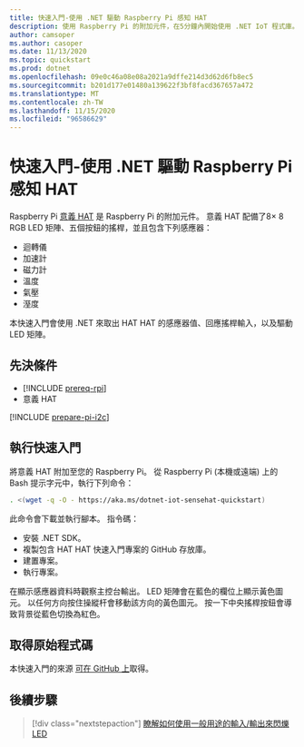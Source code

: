 ```yaml
---
title: 快速入門-使用 .NET 驅動 Raspberry Pi 感知 HAT
description: 使用 Raspberry Pi 的附加元件，在5分鐘內開始使用 .NET IoT 程式庫。
author: camsoper
ms.author: casoper
ms.date: 11/13/2020
ms.topic: quickstart
ms.prod: dotnet
ms.openlocfilehash: 09e0c46a08e08a2021a9dffe214d3d62d6fb8ec5
ms.sourcegitcommit: b201d177e01480a139622f3bf8facd367657a472
ms.translationtype: MT
ms.contentlocale: zh-TW
ms.lasthandoff: 11/15/2020
ms.locfileid: "96586629"
---
```

# <a name="quickstart---use-net-to-drive-a-raspberry-pi-sense-hat"></a>快速入門-使用 .NET 驅動 Raspberry Pi 感知 HAT

Raspberry Pi [意義 HAT](https://www.raspberrypi.org/products/sense-hat/) <span class="docon docon-navigate-external x-hidden-focus"></span> 是 Raspberry Pi 的附加元件。 意義 HAT 配備了8× 8 RGB LED 矩陣、五個按鈕的搖桿，並且包含下列感應器：

- 迴轉儀
- 加速計
- 磁力計
- 溫度
- 氣壓
- 溼度

本快速入門會使用 .NET 來取出 HAT HAT 的感應器值、回應搖桿輸入，以及驅動 LED 矩陣。

## <a name="prerequisites"></a>先決條件

- [!INCLUDE [prereq-rpi](../includes/prereq-rpi.md)]
- 意義 HAT

[!INCLUDE [prepare-pi-i2c](../includes/prepare-pi-i2c.md)]

## <a name="run-the-quickstart"></a>執行快速入門

將意義 HAT 附加至您的 Raspberry Pi。 從 Raspberry Pi (本機或遠端) 上的 Bash 提示字元中，執行下列命令：

```bash
. <(wget -q -O - https://aka.ms/dotnet-iot-sensehat-quickstart)
```

此命令會下載並執行腳本。 指令碼：

- 安裝 .NET SDK。
- 複製包含 HAT HAT 快速入門專案的 GitHub 存放庫。
- 建置專案。
- 執行專案。

在顯示感應器資料時觀察主控台輸出。 LED 矩陣會在藍色的欄位上顯示黃色圖元。 以任何方向按住操縱杆會移動該方向的黃色圖元。 按一下中央搖桿按鈕會導致背景從藍色切換為紅色。

## <a name="get-the-source-code"></a>取得原始程式碼

本快速入門的來源 [可在 GitHub 上](https://github.com/MicrosoftDocs/dotnet-iot-assets/tree/master/quickstarts/SenseHat.Quickstart)取得。 <span class="docon docon-navigate-external x-hidden-focus"></span>

## <a name="next-steps"></a>後續步驟

> [!div class="nextstepaction"]
> [瞭解如何使用一般用途的輸入/輸出來閃爍 LED](../tutorials/blink-led.md)
